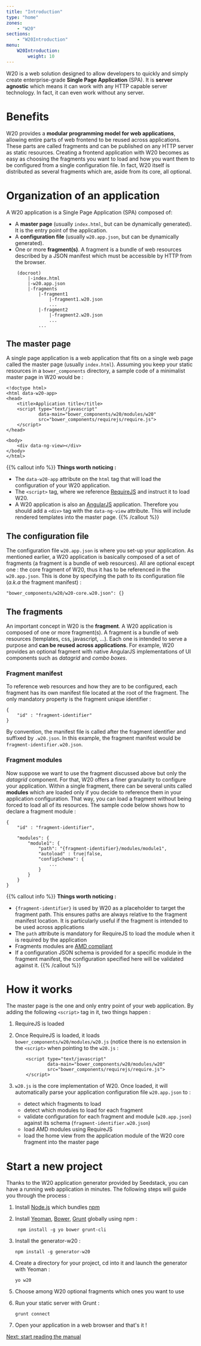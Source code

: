 ```yaml
---
title: "Introduction"
type: "home"
zones:
    - "W20"
sections:
    - "W20Introduction"
menu:
    W20Introduction:
        weight: 10
---
```


W20 is a web solution designed to allow developers to quickly and simply create enterprise-grade **Single Page
Application** (SPA). It is **server agnostic** which means it can work with any HTTP capable server technology. In fact,
it can even work without any server.

# Benefits

W20 provides a **modular programming model for web applications**, allowing entire parts of web frontend to be reused
across applications. These parts are called fragments and can be published on any HTTP server as static resources.
Creating a frontend application with W20 becomes as easy as choosing the fragments you want to load and how you want 
them to be configured from a single configuration file.
In fact, W20 itself is distributed as several fragments which are, aside from its core, all optional.


# Organization of an application

A W20 application is a Single Page Application (SPA) composed of:

* A **master page** (usually `index.html`, but can be dynamically generated). It is the entry point of the application.
* A **configuration file** (usually `w20.app.json`, but can be dynamically generated).
* One or more **fragment(s)**. A fragment is a bundle of web resources described by a JSON manifest which must be 
accessible by HTTP from the browser.

```
    (docroot)
        |-index.html
        |-w20.app.json
        |-fragments
            |-fragment1
                |-fragment1.w20.json
                ...
            |-fragment2
                |-fragment2.w20.json
                ...
            ...
```

## The master page

A single page application is a web application that fits on a single web page called the master page (usually 
`index.html`). Assuming you keep your static resources in a `bower_components` directory, a sample code of a 
minimalist master page in W20 would be :

    <!doctype html>
    <html data-w20-app>
    <head>
        <title>Application title</title>
        <script type="text/javascript" 
                data-main="bower_components/w20/modules/w20" 
                src="bower_components/requirejs/require.js">
        </script>
    </head>

    <body>
        <div data-ng-view></div>
    </body>
    </html>

{{% callout info %}}
**Things worth noticing :**

* The `data-w20-app` attribute on the `html` tag that will load the configuration of your W20 application.
* The `<script>` tag, where we reference [RequireJS](http://requirejs.org/) and instruct it to load W20.
* A W20 application is also an [AngularJS](http://angularjs.org) application. Therefore you should add a `<div>` tag 
with the `data-ng-view` attribute. This will include rendered templates into the master page.
{{% /callout %}}

## The configuration file

The configuration file `w20.app.json` is where you set-up your application. As mentioned earlier, a W20 application is 
basically composed of a set of fragments (a fragment is a bundle of web resources). All are optional except one : the
core fragment of W20, thus it has to be referenced in the `w20.app.json`. This is done by specifying the path to its 
configuration file (_a.k.a_ the fragment manifest) :

    "bower_components/w20/w20-core.w20.json": {}

## The fragments

An important concept in W20 is the **fragment**. A W20 application is composed of one or more fragment(s). A fragment is 
a bundle of web resources (templates, css, javascript, ...). Each one is intended to serve a purpose and **can be reused 
across applications**. For example, W20 provides an optional fragment with native AngularJS implementations of UI 
components such as _datagrid_ and _combo boxes_.

### Fragment manifest

To reference web resources and how they are to be configured, each fragment has its own manifest file located at the 
root of the fragment. The only mandatory property is the fragment unique identifier :

    {
        "id" : "fragment-identifier"
    }

By convention, the manifest file is called after the fragment identifier and suffixed by `.w20.json`. In this example, 
the fragment manifest would be `fragment-identifier.w20.json`.
 
### Fragment modules

Now suppose we want to use the fragment discussed above but only the _datagrid_ component. For that, W20 offers a finer 
granularity to configure your application. Within a single fragment, there can be several units called **modules** which
are loaded only if you decide to reference them in your application configuration. That way, you can load a fragment 
without being forced to load all of its resources.
The sample code below shows how to declare a fragment module :

    {
        "id" : "fragment-identifier",
        
        "modules": {
            "module1": {
                "path": "{fragment-identifier}/modules/module1",
                "autoload" : true|false,
                "configSchema": {
                    ...
                }
            }
        }
    }

{{% callout info %}}
**Things worth noticing :**

* `{fragment-identifier}` is used by W20 as a placeholder to target the fragment path. This ensures paths are always 
relative to the fragment manifest location. It is particularly useful if the fragment is intended to be used across 
applications
* The `path` attribute is mandatory for RequireJS to load the module when it is required by the application
* Fragments modules are [AMD compliant](http://requirejs.org/docs/whyamd.html#amd)
* If a configuration JSON schema is provided for a specific module in the fragment manifest, the configuration specified
here will be validated against it.
{{% /callout %}}

# How it works

The master page is the one and only entry point of your web application. By adding the following `<script>` tag in it, 
two things happen :

1. RequireJS is loaded
2. Once RequireJS is loaded, it loads `bower_components/w20/modules/w20.js` (notice there is no extension in the 
`<script>` when pointing to the `w20.js` :

    ```
        <script type="text/javascript" 
                data-main="bower_components/w20/modules/w20" 
                src="bower_components/requirejs/require.js">
        </script>
    ```
    
3. `w20.js` is the core implementation of W20. Once loaded, it will automatically parse your application configuration 
file `w20.app.json` to :

    * detect which fragments to load
    * detect which modules to load for each fragment
    * validate configuration for each fragment and module (`w20.app.json`) against its schema 
    (`fragment-identifier.w20.json`)
    * load AMD modules using RequireJS
    * load the home view from the application module of the W20 core fragment into the master page

# Start a new project

Thanks to the W20 application generator provided by Seedstack, you can have a running web application in minutes. 
The following steps will guide you through the process :

1. Install [Node.js](https://nodejs.org) which bundles [npm](https://www.npmjs.com/)
2. Install [Yeoman](http://yeoman.io/), [Bower](http://bower.io/), [Grunt](http://gruntjs.com/) globally using npm :

    ` npm install -g yo bower grunt-cli`
    
3. Install the generator-w20 :

    `npm install -g generator-w20`
    
4. Create a directory for your project, cd into it and launch the generator with Yeoman :

    `yo w20`
    
5. Choose among W20 optional fragments which ones you want to use

6. Run your static server with Grunt :

    `grunt connect`
    
7. Open your application in a web browser and that's it !

<div class="pull-right margin-top-20">
    <a href="manual" class="btn btn-u">Next: start reading the manual</a>
</div>
<div class="clearfix"></div>